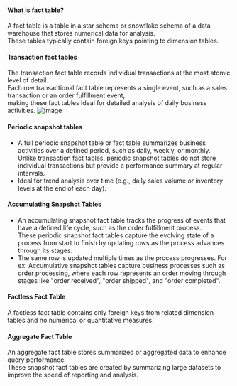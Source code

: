 #### What is fact table?
A fact table is a table in a star schema or snowflake schema of a data warehouse that stores numerical data for analysis.</br>
These tables typically contain foreign keys pointing to dimension tables.

#### Transaction fact tables
The transaction fact table records individual transactions at the most atomic level of detail.</br>
Each row transactional fact table represents a single event, such as a sales transaction or an order fulfillment event,</br>
making these fact tables ideal for detailed analysis of daily business activities.
![image](https://github.com/user-attachments/assets/669dc2c9-7978-41d3-b093-cf32702010e8)

#### Periodic snapshot tables
- A full periodic snapshot table or fact table summarizes business activities over a defined period, such as daily, weekly, or monthly.</br>
  Unlike transaction fact tables, periodic snapshot tables do not store individual transactions but provide a performance summary at regular intervals.
- Ideal for trend analysis over time (e.g., daily sales volume or inventory levels at the end of each day).

#### Accumulating Snapshot Tables
- An accumulating snapshot fact table tracks the progress of events that have a defined life cycle, such as the order fulfillment process.</br>
  These periodic snapshot fact tables capture the evolving state of a process from start to finish by updating rows as the process advances through its stages.
- The same row is updated multiple times as the process progresses. For ex: Accumulative snapshot tables capture business processes such as order processing,
  where each row represents an order moving through stages like "order received", "order shipped", and "order completed".

#### Factless Fact Table
A factless fact table contains only foreign keys from related dimension tables and no numerical or quantitative measures.

#### Aggregate Fact Table
An aggregate fact table stores summarized or aggregated data to enhance query performance.</br>
These snapshot fact tables are created by summarizing large datasets to improve the speed of reporting and analysis.
